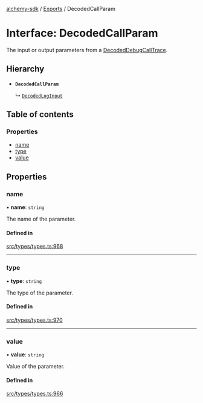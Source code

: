 [alchemy-sdk](../README.md) / [Exports](../modules.md) / DecodedCallParam

# Interface: DecodedCallParam

The input or output parameters from a [DecodedDebugCallTrace](DecodedDebugCallTrace.md).

## Hierarchy

- **`DecodedCallParam`**

  ↳ [`DecodedLogInput`](DecodedLogInput.md)

## Table of contents

### Properties

- [name](DecodedCallParam.md#name)
- [type](DecodedCallParam.md#type)
- [value](DecodedCallParam.md#value)

## Properties

### name

• **name**: `string`

The name of the parameter.

#### Defined in

[src/types/types.ts:968](https://github.com/stanleyjones/alchemy-sdk-js/blob/1bebd8bb/src/types/types.ts#L968)

___

### type

• **type**: `string`

The type of the parameter.

#### Defined in

[src/types/types.ts:970](https://github.com/stanleyjones/alchemy-sdk-js/blob/1bebd8bb/src/types/types.ts#L970)

___

### value

• **value**: `string`

Value of the parameter.

#### Defined in

[src/types/types.ts:966](https://github.com/stanleyjones/alchemy-sdk-js/blob/1bebd8bb/src/types/types.ts#L966)

